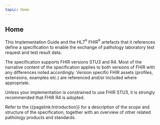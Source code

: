 ```yaml
---
topic: Home
---
```


## Home

This Implementation Guide and the HL7<sup>&reg;</sup> FHIR<sup>&reg;</sup> artefacts that it references define a specification to enable the exchange of pathology laboratory test request and test result data.

The specification supports FHIR versions STU3 and R4. Most of the narrative content of the specification applies to both versions of FHIR with any differences noted accordingly. Version specific FHIR assets (profiles, extensions, examples etc.) are referenced and/or included where appropriate.

<div markdown="span" class="alert alert-nhse" role="alert">
<i class="fa fa-exclamation-circle"></i> Unless your implementation is constrained to use FHIR STU3, it is strongly recommended that FHIR R4 is adopted.
</div>

Refer to the {{pagelink:Introduction}} for a description of the scope and structure of the specification, together with an overview of other related pathology products and standards.